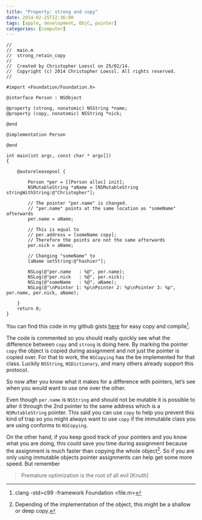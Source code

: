 ```yaml
---
title: "Property: strong and copy"
date: 2014-02-25T22:36:00
tags: [apple, development, ObjC, pointer]
categories: [computer]
---
```


<!--more-->

```objc
//
//  main.m
//  strong_retain_copy
//
//  Created by Christopher Loessl on 25/02/14.
//  Copyright (c) 2014 Christopher Loessl. All rights reserved.
//

#import <Foundation/Foundation.h>

@interface Person : NSObject

@property (strong, nonatomic) NSString *name;
@property (copy, nonatomic) NSString *nick;

@end

@implementation Person

@end

int main(int argc, const char * argv[])
{

    @autoreleasepool {

        Person *per = [[Person alloc] init];
        NSMutableString *aName = [NSMutableString stringWithString:@"Christopher"];

        // The pointer "per.name" is changed.
        // "per.name" points at the same location as "someName" afterwards
        per.name = aName;

        // This is equal to
        // per.address = [someName copy];
        // Therefore the points are not the same afterwards
        per.nick = aName;

        // Changing "someName" to
        [aName setString:@"hashier"];

        NSLog(@"per.name   : %@", per.name);
        NSLog(@"per.nick   : %@", per.nick);
        NSLog(@"someName   : %@", aName);
        NSLog(@"\nPointer 1: %p\nPointer 2: %p\nPointer 3: %p", per.name, per.nick, aName);

    }
    return 0;
}
```

You can find this code in my github gists [here](https://gist.github.com/hashier/9218108) for easy copy and compile[^1].

The code is commented so you should really quickly see what the difference between `copy` and `strong` is doing here. By marking the pointer `copy` the object is copied during assignment and not just the pointer is copied over. For that to work, the `NSCopying` has the be implemented for that class. Luckily `NSString`, `NSDictionary`, and many others already support this protocol.

So now after you know what it makes for a difference with pointers, let’s see when you would want to use one over the other.

Even though `per.name` is `NSString` and should not be mutable it is possible to alter it through the 2nd pointer to the same address which is a `NSMutableString` pointer. This said you can use `copy` to help you prevent this kind of trap so you might always want to use `copy` if the immutable class you are using conforms to `NSCopying`.

On the other hand, if you keep good track of your pointers and you know what you are doing, this could save you time during assignment because the assignment is much faster than copying the whole object[^2]. So if you are only using immutable objects pointer assignments can help get some more speed. But remember

> Premature optimization is the root of all evil [Knuth]

[^1]: clang -std=c99 -framework Foundation <file.m>

[^2]: Depending of the implementation of the object, this might be a shallow or deep copy.
